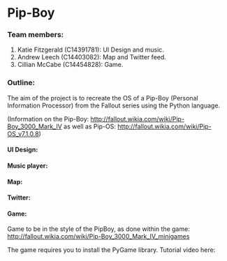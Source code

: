 # Pip-Boy

### Team members:
1. Katie Fitzgerald (C14391781): UI Design and music.
2. Andrew Leech (C14403082): Map and Twitter feed.
3. Cillian McCabe (C14454828): Game.

### Outline:
The aim of the project is to recreate the OS of a Pip-Boy (Personal Information Processor) from the Fallout series using the Python language.

(Information on the Pip-Boy: http://fallout.wikia.com/wiki/Pip-Boy_3000_Mark_IV as well as Pip-OS: http://fallout.wikia.com/wiki/Pip-OS_v7.1.0.8)

#### UI Design:

#### Music player:

#### Map:

#### Twitter:

#### Game:
Game to be in the style of the PipBoy, as done within the game: http://fallout.wikia.com/wiki/Pip-Boy_3000_Mark_IV_minigames

The game requires you to install the PyGame library. Tutorial video here: 